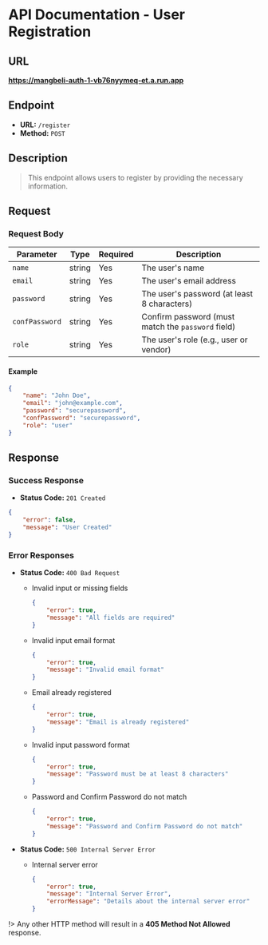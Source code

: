 # **API Documentation - User Registration**

## URL

**https://mangbeli-auth-1-vb76nyymeq-et.a.run.app**

## Endpoint

- **URL:** `/register`
- **Method:** `POST`

## Description

> This endpoint allows users to register by providing the necessary information.

## Request

### Request Body

| Parameter     | Type   | Required | Description                                      |
| ------------- | ------ | -------- | ------------------------------------------------ |
| `name`        | string | Yes      | The user's name                                  |
| `email`       | string | Yes      | The user's email address                         |
| `password`    | string | Yes      | The user's password (at least 8 characters)      |
| `confPassword`| string | Yes      | Confirm password (must match the `password` field)|
| `role`        | string | Yes      | The user's role (e.g., user or vendor)           |

#### Example

```json
{
    "name": "John Doe",
    "email": "john@example.com",
    "password": "securepassword",
    "confPassword": "securepassword",
    "role": "user"
}
```

## Response

### Success Response

- **Status Code:** `201 Created`
```json
{
    "error": false,
    "message": "User Created"
}
```

### Error Responses

- **Status Code:** `400 Bad Request`
    - Invalid input or missing fields
        ```json
        {
            "error": true,
            "message": "All fields are required"
        }
        ```

    - Invalid input email format
        ```json
        {
            "error": true,
            "message": "Invalid email format"
        }
        ```

    - Email already registered
        ```json
        {
            "error": true,
            "message": "Email is already registered"
        }
        ```

    - Invalid input password format
        ```json
        {
            "error": true,
            "message": "Password must be at least 8 characters"
        }
        ```

    - Password and Confirm Password do not match
        ```json
        {
            "error": true,
            "message": "Password and Confirm Password do not match"
        }
        ```

- **Status Code:** `500 Internal Server Error`
    - Internal server error
        ```json
        {
            "error": true,
            "message": "Internal Server Error",
            "errorMessage": "Details about the internal server error"
        }
        ```

!> Any other HTTP method will result in a **405 Method Not Allowed** response.
